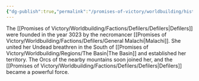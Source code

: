 ```yaml
---
{"dg-publish":true,"permalink":"/promises-of-victory/worldbuilding/historic-events/war/the-founding-of-the-defilers/","title":"The Founding of the Defilers","noteIcon":"History","created":"","updated":""}
---
```


The [[Promises of Victory/Worldbuilding/Factions/Defilers/Defilers\|Defilers]] were founded in the year 3023 by the necromancer [[Promises of Victory/Worldbuilding/Factions/Defilers/General Malachi\|Malachi]]. She united her Undead breathren in the South of [[Promises of Victory/Worldbuilding/Regions/The Basin\|The Basin]] and established her territory. The Orcs of the nearby mountains soon joined her, and the [[Promises of Victory/Worldbuilding/Factions/Defilers/Defilers\|Defilers]] became a powerful force. 